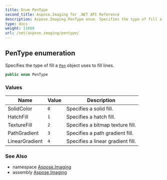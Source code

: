 ```yaml
---
title: Enum PenType
second_title: Aspose.Imaging for .NET API Reference
description: Aspose.Imaging.PenType enum. Specifies the type of fill a Pen object uses to fill lines
type: docs
weight: 11080
url: /net/aspose.imaging/pentype/
---
```

## PenType enumeration

Specifies the type of fill a [`Pen`](../pen/) object uses to fill lines.

```csharp
public enum PenType
```

### Values

| Name | Value | Description |
| --- | --- | --- |
| SolidColor | `0` | Specifies a solid fill. |
| HatchFill | `1` | Specifies a hatch fill. |
| TextureFill | `2` | Specifies a bitmap texture fill. |
| PathGradient | `3` | Specifies a path gradient fill. |
| LinearGradient | `4` | Specifies a linear gradient fill. |

### See Also

* namespace [Aspose.Imaging](../../aspose.imaging/)
* assembly [Aspose.Imaging](../../)


